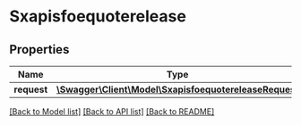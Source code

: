 # Sxapisfoequoterelease

## Properties
Name | Type | Description | Notes
------------ | ------------- | ------------- | -------------
**request** | [**\Swagger\Client\Model\SxapisfoequotereleaseRequest**](SxapisfoequotereleaseRequest.md) |  | [optional] 

[[Back to Model list]](../README.md#documentation-for-models) [[Back to API list]](../README.md#documentation-for-api-endpoints) [[Back to README]](../README.md)



